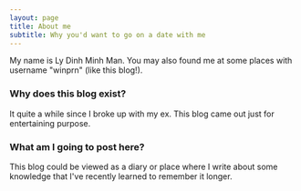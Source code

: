 ```yaml
---
layout: page
title: About me
subtitle: Why you'd want to go on a date with me
---
```


My name is Ly Dinh Minh Man. You may also found me at some places with username "winprn" (like this blog!).

### Why does this blog exist?
It quite a while since I broke up with my ex. This blog came out just for entertaining purpose.

### What am I going to post here?
This blog could be viewed as a diary or place where I write about some knowledge that I've recently learned to remember it longer.
